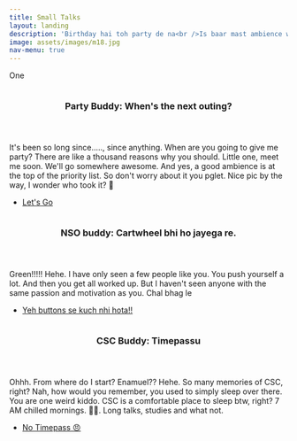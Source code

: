 ```yaml
---
title: Small Talks
layout: landing
description: 'Birthday hai toh party de na<br />Is baar mast ambience walae me jana tha re.'
image: assets/images/m18.jpg
nav-menu: true
---
```


<!-- Main -->
<div id="main">

One
<!-- <section id="one">
	<div class="inner">
		<header class="major">
			<h2>When's the next outing?</h2>
		</header>
		<p>It's been so long since....., since anything. When are you going to give me party? There are like a thousand reasons why you should. Little one, meet me soon. We'll go somewhere awesome. And yes, a good ambience is at the top of the priority list.</p>
	</div>
</section> -->

<!-- Two -->
<section id="two" class="spotlights">
	<section>
		<a href="generic.html" class="image">
			<img src="{% link assets/images/m17.jpg %}" alt="" data-position="center center" />
		</a>
		<div class="content">
			<div class="inner">
				<header class="major">
					<h3>Party Buddy: When's the next outing?</h3>
				</header>
				<p>It's been so long since....., since anything. When are you going to give me party? There are like a thousand reasons why you should. Little one, meet me soon. We'll go somewhere awesome. And yes, a good ambience is at the top of the priority list. So don't worry about it you pglet. Nice pic by the way, I wonder who took it? 🤔</p>
				<ul class="actions">
					<li><a href="generic.html" class="button">Let's Go</a></li>
				</ul>
			</div>
		</div>
	</section>
	<section>
		<a href="generic.html" class="image">
			<img src="{% link assets/images/m7.jpeg %}" alt="" data-position="top center" />
		</a>
		<div class="content">
			<div class="inner">
				<header class="major">
					<h3>NSO buddy: Cartwheel bhi ho jayega re. </h3>
				</header>
				<p>Green!!!!! Hehe. I have only seen a few people like you. You push yourself a lot. And then you get all worked up. But I haven't seen anyone with the same passion and motivation as you. Chal bhag le </p>
				<ul class="actions">
					<li><a href="generic.html" class="button">Yeh buttons se kuch nhi hota!!</a></li>
				</ul>
			</div>
		</div>
	</section>
	<section>
		<a href="generic.html" class="image">
			<img src="{% link assets/images/m_short.png %}" alt="" data-position="25% 25%" />
		</a>
		<div class="content">
			<div class="inner">
				<header class="major">
					<h3>CSC Buddy: Timepassu</h3>
				</header>
				<p>Ohhh. From where do I start? Enamuel?? Hehe. So many memories of CSC, right? Nah, how would you remember, you used to simply sleep over there. You are one weird kiddo. CSC is a comfortable place to sleep btw, right? 7 AM chilled mornings. 🥶🥶. Long talks, studies and what not.</p>
				<ul class="actions">
					<li><a href="generic.html" class="button">No Timepass 😠</a></li>
				</ul>
			</div>
		</div>
	</section>
</section>

<!-- Three -->
<!-- <section id="three">
	<div class="inner">
		<header class="major">
			<h2>Massa libero</h2>
		</header>
		<p>Nullam et orci eu lorem consequat tincidunt vivamus et sagittis libero. Mauris aliquet magna magna sed nunc rhoncus pharetra. Pellentesque condimentum sem. In efficitur ligula tate urna. Maecenas laoreet massa vel lacinia pellentesque lorem ipsum dolor. Nullam et orci eu lorem consequat tincidunt. Vivamus et sagittis libero. Mauris aliquet magna magna sed nunc rhoncus amet pharetra et feugiat tempus.</p>
		<ul class="actions">
			<li><a href="generic.html" class="button next">Get Started</a></li>
		</ul>
	</div>
</section> -->

</div>
